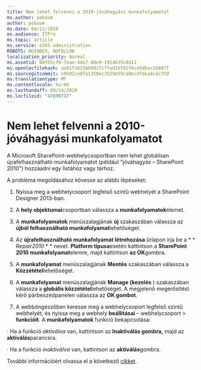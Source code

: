 ```yaml
---
title: Nem lehet felvenni a 2010-jóváhagyási munkafolyamatot
ms.author: pebaum
author: pebaum
ms.date: 04/21/2020
ms.audience: ITPro
ms.topic: article
ms.service: o365-administration
ROBOTS: NOINDEX, NOFOLLOW
localization_priority: Normal
ms.assetid: 0df65cf9-7eae-4de7-88e9-1914635c8d11
ms.openlocfilehash: aa61f1615b60d27cffad15f02f6ce5dbac1b607f
ms.sourcegitcommit: c6692ce0fa1358ec3529e59ca0ecdfdea4cdc759
ms.translationtype: MT
ms.contentlocale: hu-HU
ms.lasthandoff: 09/14/2020
ms.locfileid: "47699737"
---
```

# <a name="unable-to-add-2010-approval-workflow"></a>Nem lehet felvenni a 2010-jóváhagyási munkafolyamatot

A Microsoft SharePoint-webhelycsoportban nem lehet globálisan újrafelhasználható munkafolyamatot (például "jóváhagyás – SharePoint 2010") hozzáadni egy listához vagy tárhoz.
  
A probléma megoldásához kövesse az alábbi lépéseket: 
  
1. Nyissa meg a webhelycsoport legfelső szintű webhelyét a SharePoint Designer 2013-ban.
  
2. A **hely objektumai**csoportban válassza a **munkafolyamatok**elemet. 
  
3. A **munkafolyamatok** menüszalagjának **új** szakaszában válassza az **újból felhasználható munkafolyamat**lehetőséget. 
  
4. Az **újrafelhasználható munkafolyamat létrehozása** űrlapon írja be a * * *Repair2010* * * nevet. **Platform típusa**esetén kattintson a **SharePoint 2010 munkafolyamat**elemre, majd kattintson **az OK**gombra. 
  
1. A **munkafolyamat** menüszalagjának **Mentés** szakaszában válassza a **Közzététel**lehetőséget. 
  
2. A **munkafolyamat** menüszalagjának **Manage (kezelés** ) szakaszában válassza a **globális közzététel**lehetőséget. A megjelenő megerősítést kérő párbeszédpanelen válassza az **OK gombot**. 
  
3. A webböngészőben keresse meg a webhelycsoport legfelső szintű webhelyét, és nyissa meg a webhely **beállításai** – webhelycsoport \> **funkcióit**. A **munkafolyamatok** funkció bekapcsolása: 
  
· Ha a funkció  *aktiválva*  van, kattintson az **Inaktiválás gombra,** majd az **aktiválás**parancsra. 
  
· Ha a funkció  *inaktiválva*  van, kattintson az **aktiválás**gombra. 
  
További információért olvassa el a következő [cikket](https://go.microsoft.com/fwlink/?linkid=2047770&amp;clcid=0x409).
  

